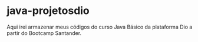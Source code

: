 # java-projetosdio
Aqui irei armazenar meus códigos do curso Java Básico da plataforma Dio a partir do Bootcamp Santander.
